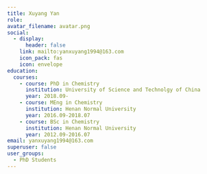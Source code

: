 ```yaml
---
title: Xuyang Yan
role: 
avatar_filename: avatar.png
social: 
  - display:
      header: false
    link: mailto:yanxuyang1994@163.com
    icon_pack: fas
    icon: envelope
education:
  courses:
    - course: PhD in Chemistry
      institution: University of Science and Technolgy of China
      year: 2018.09-
    - course: MEng in Chemistry
      institution: Henan Normal University
      year: 2016.09-2018.07 
    - course: BSc in Chemistry
      institution: Henan Normal University
      year: 2012.09-2016.07 
email: yanxuyang1994@163.com
superuser: false
user_groups:
  - PhD Students
---
```

